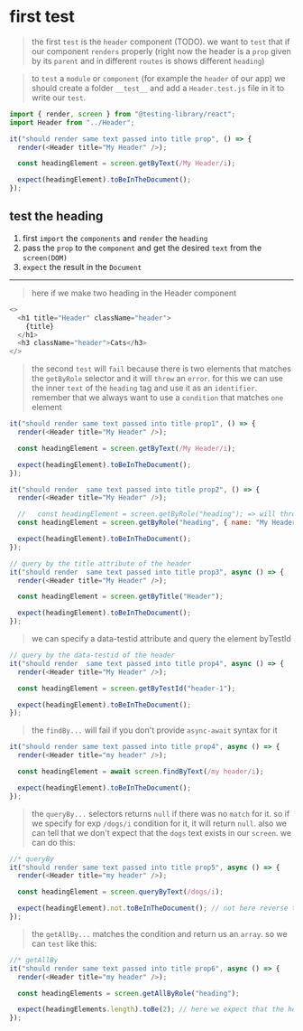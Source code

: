 # first test

> the first `test` is the `header` component (TODO). we want to `test` that if our component `renders` properly (right now the header is a `prop` given by its `parent` and in different `routes` is shows different `heading`)

<!--  -->

> to `test` a `module` or `component` (for example the `header` of our app) we should create a folder `__test__` and add a `Header.test.js` file in it to write our `test`.

```js
import { render, screen } from "@testing-library/react";
import Header from "../Header";

it("should render same text passed into title prop", () => {
  render(<Header title="My Header" />);

  const headingElement = screen.getByText(/My Header/i);

  expect(headingElement).toBeInTheDocument();
});
```

## test the heading

1. first `import` the `components` and `render` the `heading`
2. pass the `prop` to the `component` and get the desired `text` from the `screen(DOM)`
3. `expect` the result in the `Document`

---

> here if we make two heading in the Header component

```js
<>
  <h1 title="Header" className="header">
    {title}
  </h1>
  <h3 className="header">Cats</h3>
</>
```

> the second `test` will `fail` because there is two elements that matches the `getByRole` selector and it will `throw` an `error`. for this we can use the inner `text` of the `heading` tag and use it as an `identifier`.
> remember that we always want to use a `condition` that matches `one` element

```js
it("should render same text passed into title prop1", () => {
  render(<Header title="My Header" />);

  const headingElement = screen.getByText(/My Header/i);

  expect(headingElement).toBeInTheDocument();
});

it("should render  same text passed into title prop2", () => {
  render(<Header title="My Header" />);

  //   const headingElement = screen.getByRole("heading"); => will throw an error
  const headingElement = screen.getByRole("heading", { name: "My Header" });

  expect(headingElement).toBeInTheDocument();
});

// query by the title attribute of the header
it("should render  same text passed into title prop3", async () => {
  render(<Header title="My Header" />);

  const headingElement = screen.getByTitle("Header");

  expect(headingElement).toBeInTheDocument();
});
```

> we can specify a data-testid attribute and query the element byTestId

```js
// query by the data-testid of the header
it("should render  same text passed into title prop4", async () => {
  render(<Header title="My Header" />);

  const headingElement = screen.getByTestId("header-1");

  expect(headingElement).toBeInTheDocument();
});
```

> the `findBy...` will fail if you don't provide `async-await` syntax for it

```js
it("should render same text passed into title prop4", async () => {
  render(<Header title="my header" />);

  const headingElement = await screen.findByText(/my header/i);

  expect(headingElement).toBeInTheDocument();
});
```

> the `queryBy...` selectors returns `null` if there was no `match` for it. so if we specify for exp `/dogs/i` condition for it, it will return `null`. also we can tell that we don't expect that the `dogs` text exists in our `screen`. we can do this:

```js
//* queryBy
it("should render same text passed into title prop5", async () => {
  render(<Header title="my header" />);

  const headingElement = screen.queryByText(/dogs/i);

  expect(headingElement).not.toBeInTheDocument(); // not here reverse the condition
});
```

> the `getAllBy...` matches the condition and return us an `array`. so we can `test` like this:

```js
//* getAllBy
it("should render same text passed into title prop6", async () => {
  render(<Header title="my header" />);

  const headingElements = screen.getAllByRole("heading");

  expect(headingElements.length).toBe(2); // here we expect that the headingElements array's length is 2
});
```
